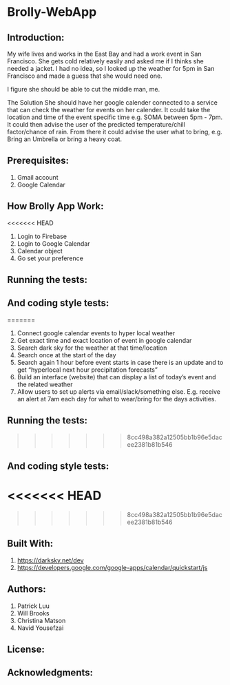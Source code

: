 # Brolly-WebApp


## Introduction:
My wife lives and works in the East Bay and had a work event in San Francisco. She gets cold relatively easily and asked me if I thinks she needed a jacket. I had no idea, so I looked up the weather for 5pm in San Francisco and made a guess that she would need one. 

I figure she should be able to cut the middle man, me.

The Solution
She should have her google calender connected to a service that can check the weather for events on her calender. It could take the location and time of the event specific time e.g. SOMA between 5pm - 7pm. It could then advise the user of the predicted temperature/chill factor/chance of rain. From there it could advise the user what to bring, e.g. Bring an Umbrella or bring a heavy coat.


## Prerequisites:
1. Gmail account
2. Google Calendar


## How Brolly App Work:
<<<<<<< HEAD
1. Login to Firebase
2. Login to Google Calendar
3. Calendar object
4. Go set your preference


## Running the tests:


## And coding style tests:
=======
1. Connect google calendar events to hyper local weather
2. Get exact time and exact location of event in google calendar
3. Search dark sky for the weather at that time/location 
4. Search once at the start of the day
5. Search again 1 hour before event starts in case there is an update and to get “hyperlocal next hour precipitation forecasts”
6. Build an interface (website) that can display a list of today’s event and the related weather
7. Allow users to set up alerts via email/slack/something else. E.g. receive an alert at 7am each day for what to wear/bring for the days activities.




## Running the tests:
>>>>>>> 8cc498a382a12505bb1b96e5dacee2381b81b546


## And coding style tests:

<<<<<<< HEAD
=======


>>>>>>> 8cc498a382a12505bb1b96e5dacee2381b81b546
## Built With:
1. https://darksky.net/dev
2. https://developers.google.com/google-apps/calendar/quickstart/js


## Authors:
1. Patrick Luu
2. Will Brooks
3. Christina Matson
4. Navid Yousefzai


## License:


## Acknowledgments:


